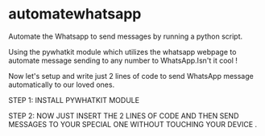 # automatewhatsapp
Automate the Whatsapp to send messages by running a python script. 

Using the pywhatkit module which utilizes the whatsapp webpage to automate message sending to any number to WhatsApp.Isn't it cool ! 

Now let's setup and write just 2 lines of code to send WhatsApp message automatically to our loved ones. 

STEP 1: INSTALL PYWHATKIT MODULE

STEP 2: NOW JUST INSERT THE 2 LINES OF CODE AND THEN SEND MESSAGES TO YOUR SPECIAL ONE WITHOUT TOUCHING YOUR DEVICE .
